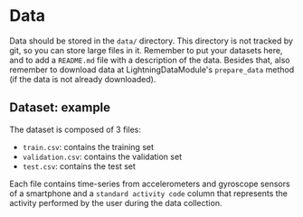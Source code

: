 # Data

Data should be stored in the `data/` directory. This directory is not tracked by git, so you can store large files in it.
Remember to put your datasets here, and to add a `README.md` file with a description of the data.
Besides that, also remember to download data at LightningDataModule's `prepare_data` method (if the data is not already downloaded).


## Dataset: example

The dataset is composed of 3 files:
- `train.csv`: contains the training set
- `validation.csv`: contains the validation set
- `test.csv`: contains the test set

Each file contains time-series from accelerometers and gyroscope sensors of a smartphone and a `standard activity code` column that represents the activity performed by the user during the data collection.